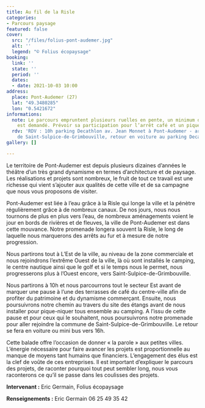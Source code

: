 ```yaml
---
title: Au fil de la Risle
categories:
- Parcours paysage
featured: false
cover:
  src: "/files/folius-pont-audemer.jpg"
  alt: ''
  legend: "© Folius écopaysage"
booking:
  link: ''
  state: ''
  period: ''
  dates:
  - date: 2021-10-03 10:00
address:
  place: Pont-Audemer (27)
  lat: "49.3480285"
  lon: "0.5421672"
informations:
  note: Le parcours empruntent plusieurs ruelles en pente, un minimum de forme physique
    est demandé. Prévoir sa participation pour l’arrêt café et un pique-nique.
  rdv: 'RDV : 10h parking Decathlon av. Jean Monnet à Pont-Audemer - arrivée 16h mairie
    de Saint-Sulpice-de-Grimbouville, retour en voiture au parking Decathlon'
gallery: []

---
```

Le territoire de Pont-Audemer est depuis plusieurs dizaines d’années le théâtre d’un très grand dynamisme en termes d’architecture et de paysage. Les réalisations et projets sont nombreux, le fruit de tout ce travail est une richesse qui vient s’ajouter aux qualités de cette ville et de sa campagne que nous vous proposons de visiter.

Pont-Audemer est liée à l’eau grâce à la Risle qui longe la ville et la pénètre régulièrement grâce à de nombreux canaux. De nos jours, nous nous tournons de plus en plus vers l’eau, de nombreux aménagements voient le jour en bords de rivières et de fleuves, la ville de Pont-Audemer est dans cette mouvance. Notre promenade longera souvent la Risle, le long de laquelle nous marquerons des arrêts au fur et à mesure de notre progression.

Nous partirons tout à L’Est de la ville, au niveau de la zone commerciale et nous rejoindrons l’extrême Ouest de la ville, là où sont installés le camping, le centre nautique ainsi que le golf et si le temps nous le permet, nous progresserons plus à l’Ouest encore, vers Saint-Sulpice-de-Grimbouville.

Nous partirons à 10h et nous parcourrons tout le secteur Est avant de marquer une pause à l’une des terrasses de café du centre-ville afin de profiter du patrimoine et du dynamisme commerçant. Ensuite, nous poursuivrons notre chemin au travers du site des étangs avant de nous installer pour pique-niquer tous ensemble au camping. A l’issu de cette pause et pour ceux qui le souhaitent, nous poursuivrons notre promenade pour aller rejoindre la commune de Saint-Sulpice-de-Grimbouville. Le retour se fera en voiture ou mini bus vers 16h.

Cette balade offre l’occasion de donner « la parole » aux petites villes. L’énergie nécessaire pour faire avancer les projets est proportionnelle au manque de moyens tant humains que financiers. L’engagement des élus est la clef de voûte de ces entreprises. Il est important d’expliquer le parcours des projets, de raconter pourquoi tout peut sembler long, nous vous raconterons ce qu’il se passe dans les coulisses des projets.

**Intervenant :** Eric Germain, Folius écopaysage

**Renseignements :** Eric Germain 06 25 49 35 42